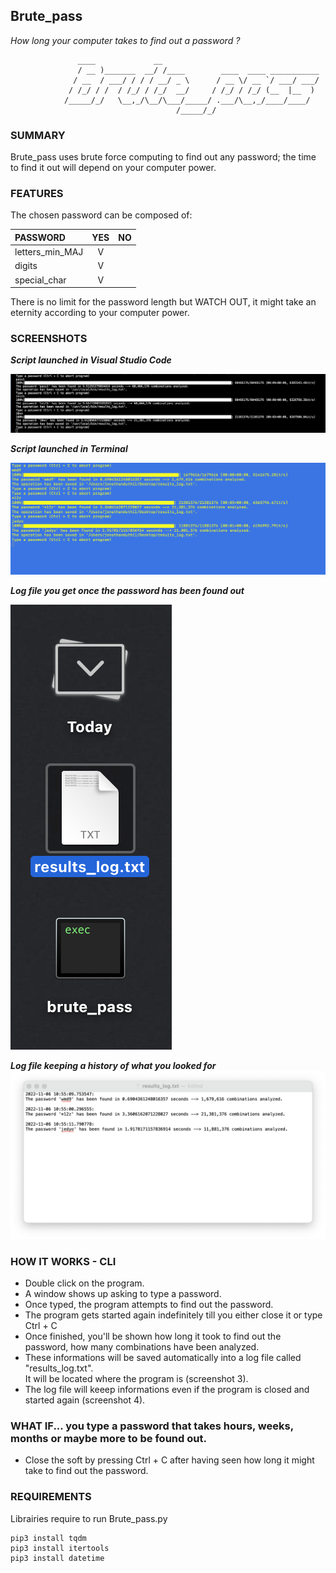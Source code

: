 ## Brute_pass
_How long your computer takes to find out a password ?_
```  
               ____             __                                  
               / __ )_______  __/ /____        ____  ____ ___________
              / __  / ___/ / / / __/ _ \      / __ \/ __ `/ ___/ ___/
             / /_/ / /  / /_/ / /_/  __/     / /_/ / /_/ (__  |__  ) 
            /_____/_/   \__,_/\__/\___/_____/ .___/\__,_/____/____/  
                                     /_____/_/                       
```

### SUMMARY
Brute_pass uses brute force computing to find out any password; the time to find it out will depend on your computer power. 

### FEATURES
The chosen password can be composed of:

| PASSWORD         |       YES       |       NO      |
|:-----------------|:---------------:| -------------:|
| letters_min_MAJ  |        V        |               |
| digits           |        V        |               |
| special_char     |        V        |               |

There is no limit for the password length but WATCH OUT, it might take an eternity according to your computer power.

### SCREENSHOTS
**_Script launched in Visual Studio Code_** 

![Screenshot](https://github.com/gelndjj/Brute_pass/blob/main/img/screen1.png)

**_Script launched in Terminal_**

![Screenshot](https://github.com/gelndjj/Brute_pass/blob/main/img/screen2.png)

**_Log file you get once the password has been found out_**

![Screenshot](https://github.com/gelndjj/Brute_pass/blob/main/img/screen3.png)

**_Log file keeping a history of what you looked for_**
![Screenshot](https://github.com/gelndjj/Brute_pass/blob/main/img/screen4.png)


### HOW IT WORKS - CLI
* Double click on the program.
* A window shows up asking to type a password.
* Once typed, the program attempts to find out the password.
* The program gets started again indefinitely till you either close it or type Ctrl + C
* Once finished, you'll be shown how long it took to find out the password, how many combinations have been analyzed.
* These informations will be saved automatically into a log file called "results_log.txt".  
   It will be located where the program is (screenshot 3).
* The log file will keeep informations even if the program is closed and started again (screenshot 4).

### WHAT IF... you type a password that takes hours,  weeks, months or maybe more to be found out.
* Close the soft by pressing Ctrl + C after having seen how long it might take to find out the password.

### REQUIREMENTS
Librairies require to run Brute_pass.py

```
pip3 install tqdm
pip3 install itertools
pip3 install datetime

```

